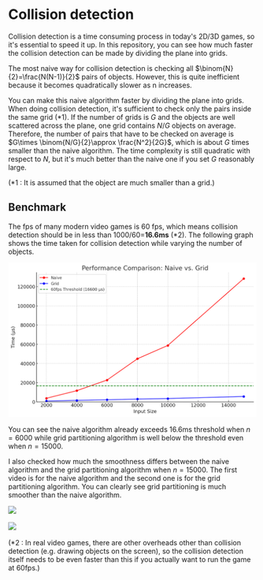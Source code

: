 # Collision detection
Collision detection is a time consuming process in today's 2D/3D games, so it's essential to speed it up. 
In this repository, you can see how much faster the collision detection can be made by dividing the plane into grids.

The most naive way for collision detection is checking all $\binom{N}{2}=\frac{N(N-1)}{2}$ pairs of objects. 
However, this is quite inefficient because it becomes quadratically slower as n increases. 

You can make this naive algorithm faster by dividing the plane into grids. 
When doing collision detection, it's sufficient to check only the pairs inside the same grid (*1). 
If the number of grids is $G$ and the objects are well scattered across the plane, one grid contains $N/G$ objects on average. 
Therefore, the number of pairs that have to be checked on average is $G\times \binom{N/G}{2}\approx \frac{N^2}{2G}$, which is about $G$ times smaller than the naive algorithm.
The time complexity is still quadratic with respect to $N$, but it's much better than the naive one if you set $G$ reasonably large.

(*1 : It is assumed that the object are much smaller than a grid.)

## Benchmark
The fps of many modern video games is 60 fps, which means collision detection should be in less than 1000/60=**16.6ms** (*2). The following graph shows the time taken for collision detection while varying the number of objects.

![](PeformanceComparison.jpg)

You can see the naive algorithm already exceeds 16.6ms threshold when $n=6000$ while grid partitioning algorithm is well below the threshold even when $n=15000$.

I also checked how much the smoothness differs between the naive algorithm and the grid partitioning algorithm when $n=15000$. The first video is for the naive algorithm and the second one is for the grid partitioning algorithm. You can clearly see grid partitioning is much smoother than the naive algorithm.

[![](https://img.youtube.com/vi/Mns-x48aduo/0.jpg)](https://www.youtube.com/watch?v=Mns-x48aduo)

[![](https://img.youtube.com/vi/529tUYUwkOc/0.jpg)](https://www.youtube.com/watch?v=529tUYUwkOc)


(*2 : In real video games, there are other overheads other than collision detection (e.g. drawing objects on the screen), so the collision detection itself needs to be even faster than this if you actually want to run the game at 60fps.)
